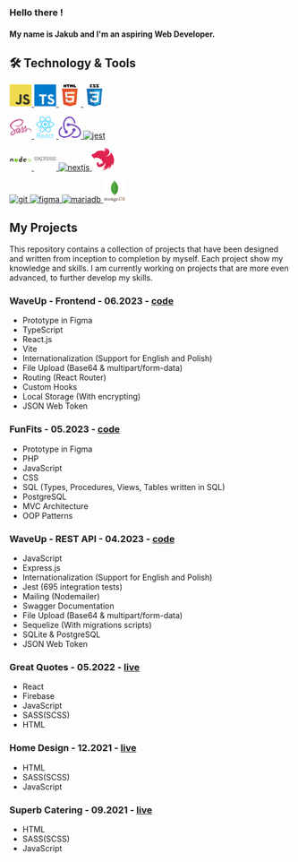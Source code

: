### Hello there !
#### My name is Jakub and I'm an aspiring Web Developer.


## 🛠️ Technology & Tools
<p align="left"> 
 <a href="https://developer.mozilla.org/en-US/docs/Web/JavaScript" target="_blank" rel="noreferrer"> <img src="https://raw.githubusercontent.com/devicons/devicon/master/icons/javascript/javascript-original.svg"  alt="javascript" width="40" height="40"/> </a> 
 <a href="https://www.typescriptlang.org/" target="_blank" rel="noreferrer"> <img  src="https://raw.githubusercontent.com/devicons/devicon/master/icons/typescript/typescript-original.svg" alt="typescript" width="40"  height="40"/> </a>  
 <a href="https://www.w3.org/html/" target="_blank" rel="noreferrer"> <img src="https://raw.githubusercontent.com/devicons/devicon/master/icons/html5/html5-original-wordmark.svg" alt="html5" width="40" height="40"/> </a>  <a href="https://www.w3schools.com/css/" target="_blank" rel="noreferrer"> <img src="https://raw.githubusercontent.com/devicons/devicon/master/icons/css3/css3-original-wordmark.svg" alt="css3" width="40" height="40"/>  </a> 
</p>

<p align="left">  
 <a href="https://sass-lang.com" target="_blank" rel="noreferrer"> <img src="https://raw.githubusercontent.com/devicons/devicon/master/icons/sass/sass-original.svg" alt="sass" width="40" height="40"/> </a>
 <a href="https://reactjs.org/" target="_blank" rel="noreferrer"> <img src="https://raw.githubusercontent.com/devicons/devicon/master/icons/react/react-original-wordmark.svg" alt="react" width="40" height="40"/> </a> 
 <a href="https://redux.js.org" target="_blank" rel="noreferrer"> <img src="https://raw.githubusercontent.com/devicons/devicon/master/icons/redux/redux-original.svg" alt="redux" width="40" height="40"/> </a>
 <a href="https://jestjs.io" target="_blank" rel="noreferrer"> <img src="https://www.vectorlogo.zone/logos/jestjsio/jestjsio-icon.svg" alt="jest" width="40" height="40"/> </a> 
</p> 


<p align="left">  
 <a href="https://nodejs.org" target="_blank" rel="noreferrer"> <img src="https://raw.githubusercontent.com/devicons/devicon/master/icons/nodejs/nodejs-original-wordmark.svg" alt="nodejs" width="40" height="40"/> </a> 
 <a href="https://expressjs.com" target="_blank" rel="noreferrer"> <img src="https://raw.githubusercontent.com/devicons/devicon/master/icons/express/express-original-wordmark.svg" alt="express" width="40" height="40"/> 
 <a href="https://nextjs.org/" target="_blank" rel="noreferrer"> <img src="https://cdn.worldvectorlogo.com/logos/nextjs-2.svg" alt="nextjs" width="40" height="40"/> </a>  
 <a href="https://nestjs.com/" target="_blank" rel="noreferrer"> <img src="https://raw.githubusercontent.com/devicons/devicon/master/icons/nestjs/nestjs-plain.svg" alt="nestjs" width="40" height="40"/> </a> 
 </a>
</p> 

<p align="left">  
 <a href="https://git-scm.com/" target="_blank" rel="noreferrer"> <img src="https://www.vectorlogo.zone/logos/git-scm/git-scm-icon.svg" alt="git" width="40" height="40"/> </a> 
 <a href="https://www.figma.com/" target="_blank" rel="noreferrer"> <img src="https://www.vectorlogo.zone/logos/figma/figma-icon.svg" alt="figma" width="40" height="40"/> </a> 
 <a href="https://mariadb.org/" target="_blank" rel="noreferrer"> <img src="https://www.vectorlogo.zone/logos/mariadb/mariadb-icon.svg" alt="mariadb" width="40" height="40"/> 
 </a> <a href="https://www.mongodb.com/"  target="_blank" rel="noreferrer"> <img src="https://raw.githubusercontent.com/devicons/devicon/master/icons/mongodb/mongodb-original-wordmark.svg" alt="mongodb" width="40"  height="40"/> </a> 
</p> 



## My Projects 
This repository contains a collection of projects that have been designed and written from inception to completion by myself.
Each project show my knowledge and skills. I am currently working on projects that are more even advanced, to further develop my skills.

 ### WaveUp - Frontend - 06.2023 - [code]( https://github.com/JBR-Sapeta/TS--React--WaveUp)
- Prototype in Figma
- TypeScript
- React.js
- Vite
- Internationalization (Support for English and Polish)
- File Upload (Base64 & multipart/form-data) 
- Routing (React Router)
- Custom Hooks
- Local Storage (With encrypting)
- JSON Web Token


### FunFits - 05.2023 - [code](https://github.com/JBR-Sapeta/PHP-FunFits)
- Prototype in Figma
- PHP
- JavaScript
- CSS
- SQL (Types, Procedures, Views, Tables written in SQL)
- PostgreSQL
- MVC Architecture
- OOP Patterns

 
 ### WaveUp - REST API - 04.2023 - [code](https://github.com/JBR-Sapeta/JS--Express--WaveUp)
- JavaScript
- Express.js
- Internationalization (Support for English and Polish)
- Jest (695 integration tests)
- Mailing (Nodemailer)
- Swagger Documentation 
- File Upload (Base64 & multipart/form-data) 
- Sequelize (With migrations scripts)
- SQLite & PostgreSQL
- JSON Web Token
 
 
### Great Quotes - 05.2022 - [live](https://homedesign-js.netlify.app/)
- React
- Firebase
- JavaScript
- SASS(SCSS)
- HTML
 
 
### Home Design - 12.2021 - [live](https://homedesign-js.netlify.app/) 
- HTML
- SASS(SCSS)
- JavaScript

 
### Superb Catering - 09.2021 - [live](https://superbcatering.netlify.app/) 
- HTML
- SASS(SCSS)
- JavaScript



<!---
JBR-Sapeta/JBR-Sapeta is a ✨ special ✨ repository because its `README.md` (this file) appears on your GitHub profile.
You can click the Preview link to take a look at your changes.
--->
